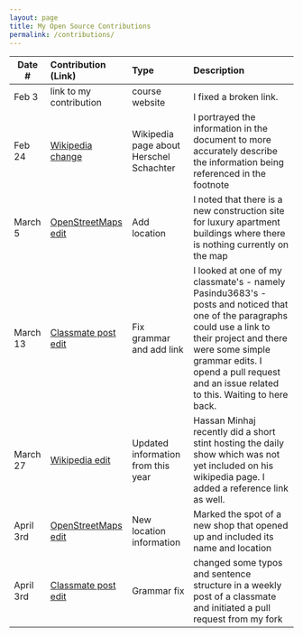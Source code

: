 ```yaml
---
layout: page
title: My Open Source Contributions
permalink: /contributions/
---
```


<!--
Type of the contribution should be "Wikipedia edit", "OpenStreet Map feature", "Documentation", "Course website", "Blog",
"Browser Add-on", etc.

The description should include a brief summary of what you did.

The link should bring us to a public page that shows your contribution. 

Replace the first row with your own contribution. 

-->





| Date #       | Contribution (Link)  | Type  | Description |
|---|:---|:---|:---|
| Feb 3   | link to my contribution    | course website    |   I fixed a broken link.    |
| Feb 24    |  [Wikipedia change](https://en.wikipedia.org/w/index.php?title=Hershel_Schachter&oldid=prev&diff=1141349211)   | Wikipedia page about Herschel Schachter    |  I portrayed the information in the document to more accurately describe the information being referenced in the footnote    |
| March 5    |[OpenStreetMaps edit](https://www.openstreetmap.org/note/3585911)    |  Add location   |   I noted that there is a new construction site for luxury apartment buildings where there is nothing currently on the map   |
| March 13| [Classmate post edit](https://github.com/ossd-s23/Pasindu3683-weekly/pulls) | Fix grammar and add link | I looked at one of my classmate's - namely Pasindu3683's - posts and noticed that one of the paragraphs could use a link to their project and there were some simple grammar edits. I opend a pull request and an issue related to this. Waiting to here back.|
| March 27| [Wikipedia edit](https://en.wikipedia.org/w/index.php?title=Hasan_Minhaj&diff=prev&oldid=1146824227) | Updated information from this year | Hassan Minhaj recently did a short stint hosting the daily show which was not yet included on his wikipedia page. I added a reference link as well. |
| April 3rd| [OpenStreetMaps edit](https://www.openstreetmap.org/note/3625123) |New location information | Marked the spot of a new shop that opened up and included its name and location | 
| April 3rd | [Classmate post edit](https://github.com/ossd-s23/PrettyAX-weekly/pull/1) | Grammar fix | changed some typos and sentence structure in a weekly post of a classmate and initiated a pull request from my fork |
